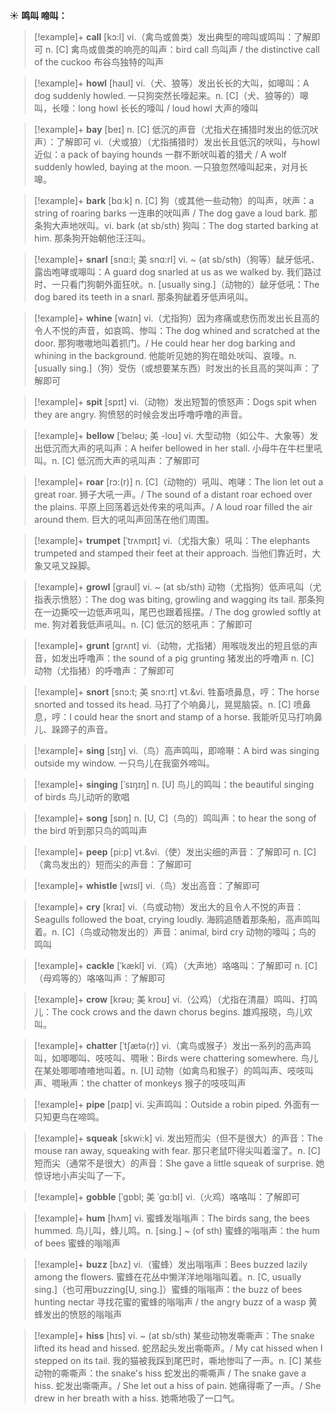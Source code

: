 ☀ <span class="category">**鸣叫 啼叫：**</span>
>[!example]+ <span class="vocabulary">**call**</span> [kɔ:l] 
> <span class="definition">vi.（禽鸟或兽类）发出典型的啼叫或鸣叫：</span>了解即可 <span class="definition">n. [C] 禽鸟或兽类的响亮的叫声：</span>bird call 鸟叫声 / the distinctive call of the cuckoo 布谷鸟独特的叫声

>[!example]+ <span class="vocabulary">**howl**</span> [haʊl] 
> <span class="definition">vi.（犬、狼等）发出长长的大叫，如嗥叫：</span>A dog suddenly howled. 一只狗突然长嚎起来。<span class="definition">n. [C]（犬、狼等的）嗥叫，长嚎：</span>long howl 长长的嚎叫 / loud howl 大声的嚎叫
           
>[!example]+ <span class="vocabulary">**bay**</span> [beɪ]
> <span class="definition">n. [C] 低沉的声音（尤指犬在捕猎时发出的低沉吠声）：</span>了解即可 <span class="definition">vi.（犬或狼）（尤指捕猎时）发出长且低沉的吠叫，与howl近似：</span>a pack of baying hounds 一群不断吠叫着的猎犬 / A wolf suddenly howled, baying at the moon. 一只狼忽然嚎叫起来，对月长嗥。

>[!example]+ <span class="vocabulary">**bark**</span> [bɑːk]
> <span class="definition">n. [C] 狗（或其他一些动物）的叫声，吠声：</span>a string of roaring barks 一连串的吠叫声 / The dog gave a loud bark. 那条狗大声地吠叫。<span class="definition">vi. bark (at sb/sth) 狗叫：</span>The dog started barking at him. 那条狗开始朝他汪汪叫。
           
>[!example]+ <span class="vocabulary">**snarl**</span> [snɑ:l; 美 snɑ:rl]
> <span class="definition">vi. ~ (at sb/sth)（狗等）龇牙低吼、露齿咆哮或嗥叫：</span>A guard dog snarled at us as we walked by. 我们路过时、一只看门狗朝外面狂吠。<span class="definition">n. [usually sing.]（动物的）龇牙低吼：</span>The dog bared its teeth in a snarl. 那条狗龇着牙低声吼叫。

>[!example]+ <span class="vocabulary">**whine**</span> [waɪn]
> <span class="definition">vi.（尤指狗）因为疼痛或悲伤而发出长且高的令人不悦的声音，如哀鸣、惨叫：</span>The dog whined and scratched at the door. 那狗嗷嗷地叫着抓门。/ He could hear her dog barking and whining in the background. 他能听见她的狗在暗处吠叫、哀嚎。<span class="definition">n. [usually sing.]（狗）受伤（或想要某东西）时发出的长且高的哭叫声：</span>了解即可

>[!example]+ <span class="vocabulary">**spit**</span> [spɪt] 
> <span class="definition">vi.（动物）发出短暂的愤怒声：</span>Dogs spit when they are angry. 狗愤怒的时候会发出呼噜呼噜的声音。 
           
>[!example]+ <span class="vocabulary">**bellow**</span> [ˈbeləʊ; 美 -loʊ]
> <span class="definition">vi. 大型动物（如公牛、大象等）发出低沉而大声的吼叫声：</span>A heifer bellowed in her stall. 小母牛在牛栏里吼叫。<span class="definition">n. [C] 低沉而大声的吼叫声：</span>了解即可

>[!example]+ <span class="vocabulary">**roar**</span> [rɔ:(r)]
> <span class="definition">n. [C]（动物的）吼叫、咆哮：</span>The lion let out a great roar. 狮子大吼一声。/ The sound of a distant roar echoed over the plains. 平原上回荡着远处传来的吼叫声。/ A loud roar filled the air around them. 巨大的吼叫声回荡在他们周围。

>[!example]+ <span class="vocabulary">**trumpet**</span> [ˈtrʌmpɪt]
> <span class="definition">vi.（尤指大象）吼叫：</span>The elephants trumpeted and stamped their feet at their approach. 当他们靠近时，大象又吼又跺脚。

>[!example]+ <span class="vocabulary">**growl**</span> [graʊl]
> <span class="definition">vi. ~ (at sb/sth) 动物（尤指狗）低声吼叫（尤指表示愤怒）：</span>The dog was biting, growling and wagging its tail. 那条狗在一边撕咬一边低声吼叫，尾巴也跟着摇摆。/ The dog growled softly at me. 狗对着我低声吼叫。<span class="definition">n. [C] 低沉的怒吼声：</span>了解即可
           
>[!example]+ <span class="vocabulary">**grunt**</span> [grʌnt]
> <span class="definition">vi.（动物，尤指猪）用喉咙发出的短且低的声音，如发出呼噜声：</span>the sound of a pig grunting 猪发出的呼噜声 <span class="definition">n. [C] 动物（尤指猪）的呼噜声：</span>了解即可

>[!example]+ <span class="vocabulary">**snort**</span> [snɔ:t; 美 snɔ:rt]
> <span class="definition">vt.&vi. 牲畜喷鼻息，哼：</span>The horse snorted and tossed its head. 马打了个响鼻儿，晃晃脑袋。<span class="definition">n. [C] 喷鼻息，哼：</span>I could hear the snort and stamp of a horse. 我能听见马打响鼻儿、跺蹄子的声音。

>[!example]+ <span class="vocabulary">**sing**</span> [sɪŋ] 
> <span class="definition">vi.（鸟）高声鸣叫，即啼啭：</span>A bird was singing outside my window. 一只鸟儿在我窗外啼叫。
           
>[!example]+ <span class="vocabulary">**singing**</span> [ˈsɪŋɪŋ]
> <span class="definition">n. [U] 鸟儿的鸣叫：</span>the beautiful singing of birds 鸟儿动听的歌唱

>[!example]+ <span class="vocabulary">**song**</span> [sɒŋ] 
> <span class="definition">n. [U, C]（鸟的）鸣叫声：</span>to hear the song of the bird 听到那只鸟的鸣叫声
           
>[!example]+ <span class="vocabulary">**peep**</span> [pi:p]
> <span class="definition">vt.&vi.（使）发出尖细的声音：</span>了解即可 <span class="definition">n. [C]（禽鸟发出的）短而尖的声音：</span>了解即可

>[!example]+ <span class="vocabulary">**whistle**</span> [wɪsl] 
> <span class="definition">vi.（鸟）发出高音：</span>了解即可

>[!example]+ <span class="vocabulary">**cry**</span> [kraɪ] 
> <span class="definition">vi.（鸟或动物）发出大的且令人不悦的声音：</span>Seagulls followed the boat, crying loudly. 海鸥追随着那条船，高声鸣叫着。<span class="definition">n. [C]（鸟或动物发出的）声音：</span>animal, bird cry 动物的嚎叫；鸟的鸣叫
                      
>[!example]+ <span class="vocabulary">**cackle**</span> [ˈkækl]
> <span class="definition">vi.（鸡）（大声地）咯咯叫：</span>了解即可 <span class="definition">n. [C]（母鸡等的）咯咯叫声：</span>了解即可
           
>[!example]+ <span class="vocabulary">**crow**</span> [krəʊ; 美 kroʊ]
> <span class="definition">vi.（公鸡）（尤指在清晨）鸣叫、打鸣儿：</span>The cock crows and the dawn chorus begins. 雄鸡报晓，鸟儿欢叫。

>[!example]+ <span class="vocabulary">**chatter**</span> [ˈtʃætə(r)]
> <span class="definition">vi.（禽鸟或猴子）发出一系列的高声鸣叫，如唧唧叫、吱吱叫、啁啾：</span>Birds were chattering somewhere. 鸟儿在某处唧唧喳喳地叫着。<span class="definition">n. [U] 动物（如禽鸟和猴子）的鸣叫声、吱吱叫声、啁啾声：</span>the chatter of monkeys 猴子的吱吱叫声

>[!example]+ <span class="vocabulary">**pipe**</span> [paɪp] 
> <span class="definition">vi. 尖声鸣叫：</span>Outside a robin piped. 外面有一只知更鸟在啼鸣。
                      
>[!example]+ <span class="vocabulary">**squeak**</span> [skwi:k]
> <span class="definition">vi. 发出短而尖（但不是很大）的声音：</span>The mouse ran away, squeaking with fear. 那只老鼠吓得尖叫着溜了。<span class="definition">n. [C] 短而尖（通常不是很大）的声音：</span>She gave a little squeak of surprise. 她惊讶地小声尖叫了一下。

>[!example]+ <span class="vocabulary">**gobble**</span> [ˈgɒbl; 美 ˈgɑ:bl]
> <span class="definition">vi.（火鸡）咯咯叫：</span>了解即可
           
>[!example]+ <span class="vocabulary">**hum**</span> [hʌm]
> <span class="definition">vi. 蜜蜂发嗡嗡声：</span>The birds sang, the bees hummed. 鸟儿叫，蜂儿鸣。<span class="definition">n. [sing.] ~ (of sth) 蜜蜂的嗡嗡声：</span>the hum of bees 蜜蜂的嗡嗡声
           
>[!example]+ <span class="vocabulary">**buzz**</span> [bʌz]
> <span class="definition">vi.（蜜蜂）发出嗡嗡声：</span>Bees buzzed lazily among the flowers. 蜜蜂在花丛中懒洋洋地嗡嗡叫着。<span class="definition">n. [C, usually sing.]（也可用buzzing[U, sing.]）蜜蜂的嗡嗡声：</span>the buzz of bees hunting nectar 寻找花蜜的蜜蜂的嗡嗡声 / the angry buzz of a wasp 黄蜂发出的愤怒的嗡嗡声

>[!example]+ <span class="vocabulary">**hiss**</span> [hɪs]
> <span class="definition">vi. ~ (at sb/sth) 某些动物发嘶嘶声：</span>The snake lifted its head and hissed. 蛇昂起头发出嘶嘶声。/ My cat hissed when I stepped on its tail. 我的猫被我踩到尾巴时，嘶地惨叫了一声。<span class="definition">n. [C] 某些动物的嘶嘶声：</span>the snake's hiss 蛇发出的嘶嘶声 / The snake gave a hiss. 蛇发出嘶嘶声。/ She let out a hiss of pain. 她痛得嘶了一声。/ She drew in her breath with a hiss. 她嘶地吸了一口气。

